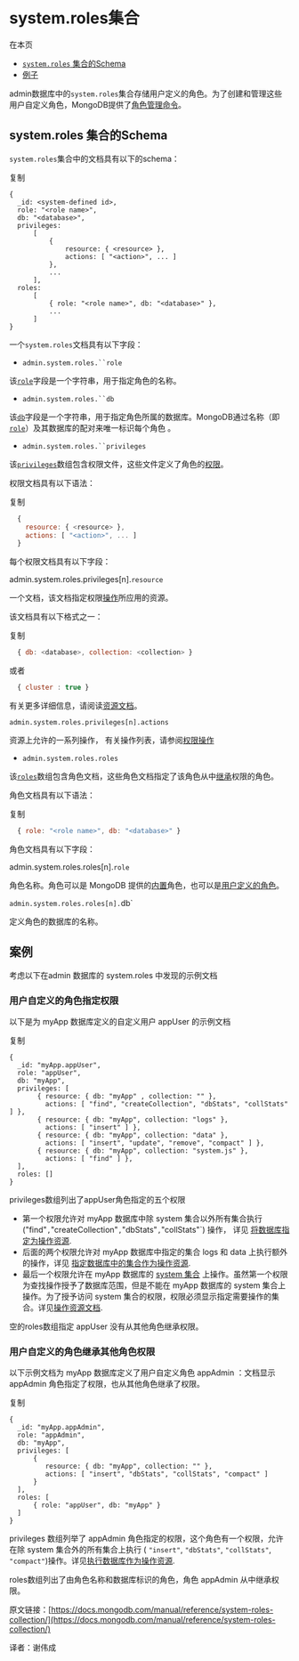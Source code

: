 # system.roles集合

在本页

* [`system.roles` 集合的Schema](https://docs.mongodb.com/manual/reference/system-roles-collection/#system-roles-schema)
* [例子](https://docs.mongodb.com/manual/reference/system-roles-collection/#examples)

admin数据库中的`system.roles`集合存储用户定义的角色。为了创建和管理这些用户自定义角色，MongoDB提供了[角色管理命令](https://docs.mongodb.com/manual/reference/command/#role-management-commands)。

## system.roles 集合的Schema

`system.roles`集合中的文档具有以下的schema：

复制

```text
{
  _id: <system-defined id>,
  role: "<role name>",
  db: "<database>",
  privileges:
      [
          {
              resource: { <resource> },
              actions: [ "<action>", ... ]
          },
          ...
      ],
  roles:
      [
          { role: "<role name>", db: "<database>" },
          ...
      ]
}
```

一个`system.roles`文档具有以下字段：

* ```admin.system.roles.``role```

该[`role`](https://docs.mongodb.com/manual/reference/system-roles-collection/#admin.system.roles.role)字段是一个字符串，用于指定角色的名称。

* ```admin.system.roles.``db```

该[`db`](https://docs.mongodb.com/manual/reference/system-roles-collection/#admin.system.roles.db)字段是一个字符串，用于指定角色所属的数据库。MongoDB通过名称（即[`role`](https://docs.mongodb.com/manual/reference/system-roles-collection/#admin.system.roles.role)）及其数据库的配对来唯一标识每个角色 。

* ```admin.system.roles.``privileges```

该[`privileges`](https://docs.mongodb.com/manual/reference/system-roles-collection/#admin.system.roles.privileges)数组包含权限文件，这些文件定义了角色的[权限](https://docs.mongodb.com/manual/core/authorization/#privileges)。

权限文档具有以下语法：

复制

```javascript
  {
    resource: { <resource> },
    actions: [ "<action>", ... ]
  }
```

每个权限文档具有以下字段：

admin.system.roles.privileges\[n\].`resource`

一个文档，该文档指定权限[操作](https://docs.mongodb.com/manual/reference/system-roles-collection/#admin.system.roles.privileges[n].actions)所应用的资源。

该文档具有以下格式之一：

复制

```javascript
  { db: <database>, collection: <collection> }
```

或者

```javascript
  { cluster : true }
```

有关更多详细信息，请阅读[资源文档](https://docs.mongodb.com/manual/reference/resource-document/#resource-document)。

`admin.system.roles.privileges[n].actions`

资源上允许的一系列操作， 有关操作列表，请参阅[权限操作](https://docs.mongodb.com/manual/reference/privilege-actions/#security-user-actions)

* `admin.system.roles.roles`

该[`roles`](https://docs.mongodb.com/manual/reference/system-roles-collection/#admin.system.roles.roles)数组包含角色文档，这些角色文档指定了该角色从中[继承](https://docs.mongodb.com/manual/core/authorization/#inheritance)权限的角色。

角色文档具有以下语法：

复制

```javascript
  { role: "<role name>", db: "<database>" }
```

角色文档具有以下字段：

admin.system.roles.roles\[n\].`role`

角色名称。角色可以是 MongoDB 提供的[内置](https://docs.mongodb.com/manual/reference/built-in-roles/#built-in-roles)角色，也可以是[用户定义的角色](https://docs.mongodb.com/manual/core/security-user-defined-roles/#user-defined-roles)。

`admin.system.roles.roles[n].`db\`

定义角色的数据库的名称。

## 案例

考虑以下在admin 数据库的 system.roles 中发现的示例文档

### 用户自定义的角色指定权限

以下是为 myApp 数据库定义的自定义用户 appUser 的示例文档

复制

```text
{
  _id: "myApp.appUser",
  role: "appUser",
  db: "myApp",
  privileges: [
       { resource: { db: "myApp" , collection: "" },
         actions: [ "find", "createCollection", "dbStats", "collStats" ] },
       { resource: { db: "myApp", collection: "logs" },
         actions: [ "insert" ] },
       { resource: { db: "myApp", collection: "data" },
         actions: [ "insert", "update", "remove", "compact" ] },
       { resource: { db: "myApp", collection: "system.js" },
         actions: [ "find" ] },
  ],
  roles: []
}
```

privileges数组列出了appUser角色指定的五个权限

* 第一个权限允许对 myApp 数据库中除 system 集合以外所有集合执行\("find"`,`"createCollection"`,`"dbStats"`,`"collStats"\`\) 操作， 详见 [将数据库指定为操作资源](https://docs.mongodb.com/manual/reference/resource-document/#resource-specific-db).
* 后面的两个权限允许对 myApp 数据库中指定的集合 logs 和 data 上执行额外的操作，详见 [指定数据库中的集合作为操作资源](https://docs.mongodb.com/manual/reference/resource-document/#resource-specific-db-collection).
* 最后一个权限允许在 myApp 数据库的 [system 集合](https://docs.mongodb.com/manual/reference/system-collections/) 上操作。虽然第一个权限为查找操作授予了数据库范围，但是不能在 myApp 数据库的 system 集合上操作。为了授予访问 system 集合的权限，权限必须显示指定需要操作的集合。详见[操作资源文档](https://docs.mongodb.com/manual/reference/resource-document/).

空的roles数组指定 appUser 没有从其他角色继承权限。

### 用户自定义的角色继承其他角色权限

以下示例文档为 myApp 数据库定义了用户自定义角色 appAdmin ：文档显示 appAdmin 角色指定了权限，也从其他角色继承了权限。

复制

```text
{
  _id: "myApp.appAdmin",
  role: "appAdmin",
  db: "myApp",
  privileges: [
      {
         resource: { db: "myApp", collection: "" },
         actions: [ "insert", "dbStats", "collStats", "compact" ]
      }
  ],
  roles: [
      { role: "appUser", db: "myApp" }
  ]
}
```

privileges 数组列举了 appAdmin 角色指定的权限，这个角色有一个权限，允许在除 system 集合外的所有集合上执行 \( `"insert"`, `"dbStats"`, `"collStats"`, `"compact"`\)操作。详见[执行数据库作为操作资源](https://docs.mongodb.com/manual/reference/resource-document/#resource-specific-db).

roles数组列出了由角色名称和数据库标识的角色，角色 appAdmin 从中继承权限。

原文链接：[https://docs.mongodb.com/manual/reference/system-roles-collection/](https://docs.mongodb.com/manual/reference/system-roles-collection/)

译者：谢伟成

